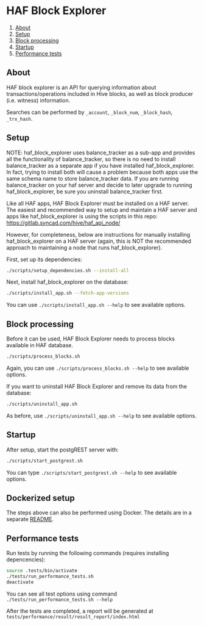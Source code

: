 # HAF Block Explorer

1. [About](#about)
1. [Setup](#setup)
1. [Block processing](#block-processing)
1. [Startup](#startup)
1. [Performance tests](#performance-tests)

## About

HAF block explorer is an API for querying information about transactions/operations included in Hive blocks, as well as block producer (i.e. witness) information.

Searches can be performed by `_account`, `_block_num`, `_block_hash`, `_trx_hash`.

## Setup

NOTE: haf_block_explorer uses balance_tracker as a sub-app and provides all the functionality of balance_tracker, so there is no need to install balance_tracker as a separate app if you have installed haf_block_explorer. In fact, trying to install both will cause a problem because both apps use the same schema name to store balance_tracker data. If you are running balance_tracker on your haf server and decide to later upgrade to running haf_block_explorer, be sure you uninstall balance_tracker first.

Like all HAF apps, HAF Block Explorer must be installed on a HAF server. The easiest and recommended way to setup and maintain a HAF server and apps like haf_block_explorer is using the scripts in this repo: https://gitlab.syncad.com/hive/haf_api_node/

However, for completeness, below are instructions for manually installing haf_block_explorer on a HAF server (again, this is NOT the recommended approach to maintaining a node that runs haf_block_explorer).

First, set up its dependencies:

```bash
./scripts/setup_dependencies.sh --install-all
```

Next, install haf_block_explorer on the database:

```bash
./scripts/install_app.sh --fetch-app-versions
```

You can use `./scripts/install_app.sh --help` to see available options.

## Block processing

Before it can be used, HAF Block Explorer needs to process blocks available in HAF database.

```bash
./scripts/process_blocks.sh
```

Again, you can use `./scripts/process_blocks.sh --help` to see available options.

If you want to uninstall HAF Block Explorer and remove its data from the database:

```bash
./scripts/uninstall_app.sh
```

As before, use `./scripts/uninstall_app.sh --help` to see available options.

## Startup

After setup, start the postgREST server with:

```bash
./scripts/start_postgrest.sh
```

You can type `./scripts/start_postgrest.sh --help` to see available options.

## Dockerized setup

The steps above can also be performed using Docker. The details are in a separate [README](docker/README.md).

## Performance tests

Run tests by running the following commands (requires installing depencencies):

```bash
source .tests/bin/activate
./tests/run_performance_tests.sh
deactivate
```

You can see all test options using command `./tests/run_performance_tests.sh --help`

After the tests are completed, a report will be generated at `tests/performance/result/result_report/index.html`
